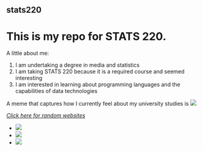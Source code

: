 ## stats220

# This is my repo for **STATS 220**. 

A little about me:

1. I am undertaking a degree in media and statistics 
2. I am taking STATS 220 because it is a required course and seemed interesting 
3. I am interested in learning about programming languages and the capabilities of data technologies 

A meme that captures how I currently feel about my university studies is ![](https://c.tenor.com/8druEACXtX8AAAAd/tenor.gif)

[*Click here for random websites*](https://theuselessweb.com/)


* ![](https://c.tenor.com/ELIZncqmA1gAAAAd/tenor.gif)
* ![](https://c.tenor.com/oiiF1L5rIdYAAAAC/tenor.gif)
* ![](https://c.tenor.com/yfl5KCN5cvgAAAAC/tenor.gif)
